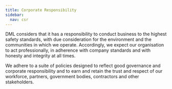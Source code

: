 ```yaml
---
title: Corporate Responsibility
sidebar:
  nav: csr
---
```


DML considers that it has a responsibility to conduct business to the
highest safety standards, with due consideration for the environment and
the communities in which we operate. Accordingly, we expect our
organisation to act professionally, in adherence with company standards
and with honesty and integrity at all times.

We adhere to a suite of policies designed to reflect good governance and
corporate responsibility and to earn and retain the trust and respect of
our workforce, partners, government bodies, contractors and other
stakeholders.
